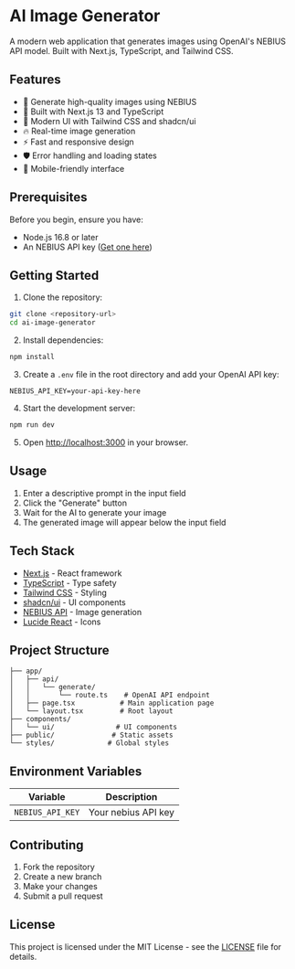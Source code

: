 # AI Image Generator

A modern web application that generates images using OpenAI's NEBIUS API model. Built with Next.js, TypeScript, and Tailwind CSS.

## Features

- 🎨 Generate high-quality images using NEBIUS
- 🚀 Built with Next.js 13 and TypeScript
- 💅 Modern UI with Tailwind CSS and shadcn/ui
- 🔥 Real-time image generation
- ⚡ Fast and responsive design
- 🛡️ Error handling and loading states
- 📱 Mobile-friendly interface

## Prerequisites

Before you begin, ensure you have:

- Node.js 16.8 or later
- An NEBIUS API key ([Get one here](https://studio.nebius.com/settings/api-keys))

## Getting Started

1. Clone the repository:
```bash
git clone <repository-url>
cd ai-image-generator
```

2. Install dependencies:
```bash
npm install
```

3. Create a `.env` file in the root directory and add your OpenAI API key:
```env
NEBIUS_API_KEY=your-api-key-here
```

4. Start the development server:
```bash
npm run dev
```

5. Open [http://localhost:3000](http://localhost:3000) in your browser.

## Usage

1. Enter a descriptive prompt in the input field
2. Click the "Generate" button
3. Wait for the AI to generate your image
4. The generated image will appear below the input field

## Tech Stack

- [Next.js](https://nextjs.org/) - React framework
- [TypeScript](https://www.typescriptlang.org/) - Type safety
- [Tailwind CSS](https://tailwindcss.com/) - Styling
- [shadcn/ui](https://ui.shadcn.com/) - UI components
- [NEBIUS API](https://studio.nebius.com/) - Image generation
- [Lucide React](https://lucide.dev/) - Icons

## Project Structure

```
├── app/
│   ├── api/
│   │   └── generate/
│   │       └── route.ts    # OpenAI API endpoint
│   ├── page.tsx           # Main application page
│   └── layout.tsx         # Root layout
├── components/
│   └── ui/               # UI components
├── public/              # Static assets
└── styles/             # Global styles
```

## Environment Variables

| Variable | Description |
|----------|-------------|
| `NEBIUS_API_KEY` | Your nebius API key |

## Contributing

1. Fork the repository
2. Create a new branch
3. Make your changes
4. Submit a pull request

## License

This project is licensed under the MIT License - see the [LICENSE](LICENSE) file for details.
